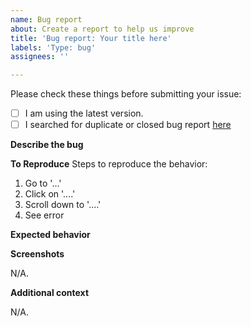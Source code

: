 ```yaml
---
name: Bug report
about: Create a report to help us improve
title: 'Bug report: Your title here'
labels: 'Type: bug'
assignees: ''

---
```


Please check these things before submitting your issue:

- [ ] I am using the latest version.
- [ ] I searched for duplicate or closed bug report [here](https://github.com/BaalKrshna/welcome-bot/issues?q=is%3Aissue)

**Describe the bug**
<!--A clear and concise description of what the bug is.-->

**To Reproduce**
Steps to reproduce the behavior:
1. Go to '...'
2. Click on '....'
3. Scroll down to '....'
4. See error

**Expected behavior**
<!--A clear and concise description of what you expected to happen.-->

**Screenshots**
<!--If applicable, add screenshots to help explain your problem.-->
N/A.

**Additional context**
<!--Add any other context about the problem here.-->
N/A.
